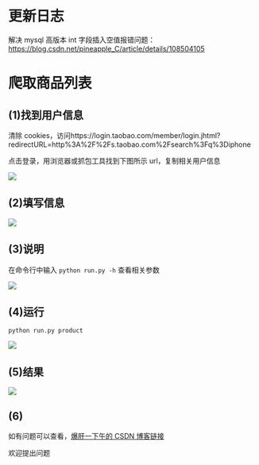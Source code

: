# 更新日志

解决 mysql 高版本 int 字段插入空值报错问题：https://blog.csdn.net/pineapple_C/article/details/108504105

# 爬取商品列表

## (1)找到用户信息

清除 cookies，访问https://login.taobao.com/member/login.jhtml?redirectURL=http%3A%2F%2Fs.taobao.com%2Fsearch%3Fq%3Diphone

点击登录，用浏览器或抓包工具找到下图所示 url，复制相关用户信息

<img src="https://img-blog.csdnimg.cn/2020082921393077.jpg">

## (2)填写信息

<img src="https://img-blog.csdnimg.cn/20200829214101408.jpg">

## (3)说明

在命令行中输入
`python run.py -h`
查看相关参数

<img src="https://img-blog.csdnimg.cn/202008292128128.jpg">

## (4)运行

`python run.py product`

<img src="https://img-blog.csdnimg.cn/20200829213558210.jpg">

## (5)结果

<img src="https://img-blog.csdnimg.cn/20200829215134520.jpg">

## (6)

如有问题可以查看，[爆肝一下午的 CSDN 博客链接](https://blog.csdn.net/pineapple_C/article/details/108181761)

欢迎提出问题
